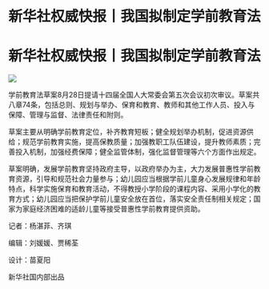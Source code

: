 # 新华社权威快报丨我国拟制定学前教育法

# 新华社权威快报丨我国拟制定学前教育法

![](https://inews.gtimg.com/om_bt/OJ9CZ72NK62yQzx4Y7ZiVA0MOtgGjQztsyL6UvE5ZYfgoAA/1000)

学前教育法草案8月28日提请十四届全国人大常委会第五次会议初次审议。草案共八章74条，包括总则、规划与举办、保育和教育、教师和其他工作人员、投入与保障、管理与监督、法律责任和附则。

草案主要从明确学前教育定位，补齐教育短板；健全规划举办机制，促进资源供给；规范学前教育实施，提高保教质量；加强教职工队伍建设，提升教师素质；完善投入机制，加强经费保障；健全监管体制，强化监督管理等六个方面作出规定。

草案明确，发展学前教育坚持政府主导，以政府举办为主，大力发展普惠性学前教育资源，引导和规范社会力量参与；幼儿园应当根据学前儿童身心发展规律和年龄特点，科学实施保育和教育活动，不得教授小学阶段的课程内容、采用小学化的教育方式；幼儿园应当把保护学前儿童安全放在首位，落实安全责任制相关规定；国家为家庭经济困难的适龄儿童等接受普惠性学前教育提供资助。

记者：杨湛菲、齐琪

编辑：刘媛媛、贾稀荃

设计：苗夏阳

新华社国内部出品

